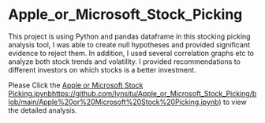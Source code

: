 # Apple_or_Microsoft_Stock_Picking

This project is using Python and pandas dataframe in this stocking picking analysis tool, I was able to create null hypotheses and provided significant evidence to reject them. In addition, I used several correlation graphs etc to analyze both stock trends and volatility. I provided recommendations to different investors on which stocks is a better investment.

Please Click the [Apple or Microsoft Stock Picking.ipynb](https://github.com/lynsitu/Apple_or_Microsoft_Stock_Picking/blob/main/Apple%20or%20Microsoft%20Stock%20Picking.ipynb)https://github.com/lynsitu/Apple_or_Microsoft_Stock_Picking/blob/main/Apple%20or%20Microsoft%20Stock%20Picking.ipynb) to view the detailed analysis.
